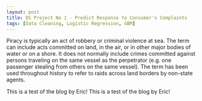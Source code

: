 ```yaml
---
layout: post
title: DS Project No 1 - Predict Response to Consumer's Complaints
tags: [Data Cleaning, Logistic Regression, GBM]
---
```


Piracy is typically an act of robbery or criminal violence at sea. The term can include acts committed on land, in the air, or in other major bodies of water or on a shore. It does not normally include crimes committed against persons traveling on the same vessel as the perpetrator (e.g. one passenger stealing from others on the same vessel). The term has been used throughout history to refer to raids across land borders by non-state agents.

This is a test of the blog by Eric!
This is a test of the blog by Eric!

